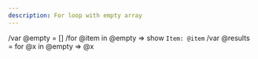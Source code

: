```yaml
---
description: For loop with empty array
---
```


/var @empty = []
/for @item in @empty => show `Item: @item`
/var @results = for @x in @empty => @x
